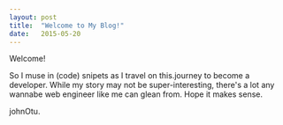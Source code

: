 ```yaml
---
layout: post
title:  "Welcome to My Blog!"
date:   2015-05-20
---
```

Welcome!

So I muse in (code) snipets as I travel on this.journey to become a <web> developer. While my story may not be super-interesting, there's a lot any wannabe web engineer like me can glean from. Hope it makes sense.

johnOtu.

